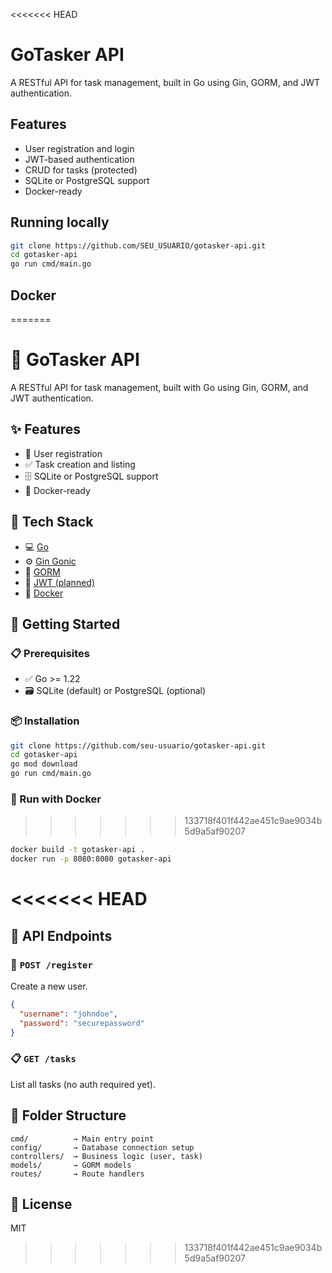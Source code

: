<<<<<<< HEAD
# GoTasker API

A RESTful API for task management, built in Go using Gin, GORM, and JWT authentication.

## Features
- User registration and login
- JWT-based authentication
- CRUD for tasks (protected)
- SQLite or PostgreSQL support
- Docker-ready

## Running locally

```bash
git clone https://github.com/SEU_USUARIO/gotasker-api.git
cd gotasker-api
go run cmd/main.go
```

## Docker

=======
# 🚀 GoTasker API

A RESTful API for task management, built with Go using Gin, GORM, and JWT authentication.

## ✨ Features
- 👤 User registration
- ✅ Task creation and listing
- 🗄️ SQLite or PostgreSQL support
- 🐳 Docker-ready

## 🧰 Tech Stack
- 💻 [Go](https://golang.org/)
- ⚙️ [Gin Gonic](https://github.com/gin-gonic/gin)
- 🧮 [GORM](https://gorm.io/)
- 🔐 [JWT (planned)](https://github.com/golang-jwt/jwt)
- 🐳 [Docker](https://www.docker.com/)

## 🚀 Getting Started

### 📋 Prerequisites
- ✅ Go >= 1.22
- 🗃️ SQLite (default) or PostgreSQL (optional)

### 📦 Installation
```bash
git clone https://github.com/seu-usuario/gotasker-api.git
cd gotasker-api
go mod download
go run cmd/main.go
```

### 🐳 Run with Docker
>>>>>>> 133718f401f442ae451c9ae9034b5d9a5af90207
```bash
docker build -t gotasker-api .
docker run -p 8080:8080 gotasker-api
```
<<<<<<< HEAD
=======

## 📡 API Endpoints

### 🔐 `POST /register`
Create a new user.

```json
{
  "username": "johndoe",
  "password": "securepassword"
}
```

### 📋 `GET /tasks`
List all tasks (no auth required yet).

## 📁 Folder Structure
```
cmd/          → Main entry point
config/       → Database connection setup
controllers/  → Business logic (user, task)
models/       → GORM models
routes/       → Route handlers
```

## 📄 License
MIT
>>>>>>> 133718f401f442ae451c9ae9034b5d9a5af90207
